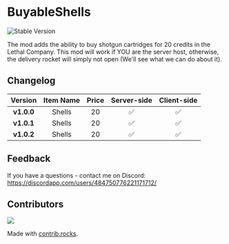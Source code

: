 # BuyableShells

![Stable Version](https://img.shields.io/badge/version-v1.0.0-brightgreen)

The mod adds the ability to buy shotgun cartridges for 20 credits in the Lethal Company. This mod will work if YOU are the server host, otherwise, the delivery rocket will simply not open (We'll see what we can do about it).

## Changelog

|  Version   | Item Name | Price | Server-side | Client-side |
|:----------:|:---------:| :---: | :---: | :---: |
| **v1.0.0** |  Shells   | 20 | ✅ | ✅ |
| **v1.0.1** |  Shells   | 20 | ✅ | ✅ |
| **v1.0.2** |  Shells   | 20 | ✅ | ✅ |

## Feedback

If you have a questions - contact me on Discord: https://discordapp.com/users/484750776221171712/

## Contributors
<a href="https://github.com/8V-e-n-o-m8/Buyable-Shells/graphs/contributors">
  <img src="https://contrib.rocks/image?repo=8V-e-n-o-m8/Buyable-Shells" />
</a>

Made with [contrib.rocks](https://contrib.rocks).
